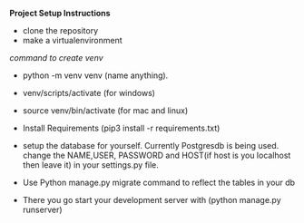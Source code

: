 **Project Setup Instructions**
- clone the repository
- make a virtualenvironment

*command to create venv*
- python -m venv venv (name anything).
- venv/scripts/activate (for windows)
- source venv/bin/activate (for mac and linux)

- Install Requirements (pip3 install -r requirements.txt)
- setup the database for yourself. Currently Postgresdb is being used. change the NAME,USER, PASSWORD and HOST(if host is you localhost then leave it) in your settings.py file.
- Use Python manage.py migrate command to reflect the tables in your db
- There you go start your development server with (python manage.py runserver)
